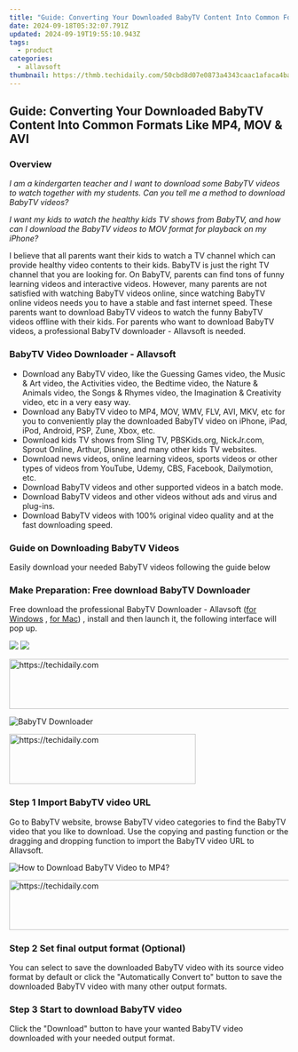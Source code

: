 ```yaml
---
title: "Guide: Converting Your Downloaded BabyTV Content Into Common Formats Like MP4, MOV & AVI"
date: 2024-09-18T05:32:07.791Z
updated: 2024-09-19T19:55:10.943Z
tags:
  - product
categories:
  - allavsoft
thumbnail: https://thmb.techidaily.com/50cbd8d07e0873a4343caac1afaca4ba3bdd492ab0995e73547b18cbc746d1e9.png
---
```


## Guide: Converting Your Downloaded BabyTV Content Into Common Formats Like MP4, MOV & AVI

### Overview

_I am a kindergarten teacher and I want to download some BabyTV videos to watch together with my students. Can you tell me a method to download BabyTV videos?_

_I want my kids to watch the healthy kids TV shows from BabyTV, and how can I download the BabyTV videos to MOV format for playback on my iPhone?_

I believe that all parents want their kids to watch a TV channel which can provide healthy video contents to their kids. BabyTV is just the right TV channel that you are looking for. On BabyTV, parents can find tons of funny learning videos and interactive videos. However, many parents are not satisfied with watching BabyTV videos online, since watching BabyTV online videos needs you to have a stable and fast internet speed. These parents want to download BabyTV videos to watch the funny BabyTV videos offline with their kids. For parents who want to download BabyTV videos, a professional BabyTV downloader - Allavsoft is needed.

### BabyTV Video Downloader - Allavsoft

* Download any BabyTV video, like the Guessing Games video, the Music & Art video, the Activities video, the Bedtime video, the Nature & Animals video, the Songs & Rhymes video, the Imagination & Creativity video, etc in a very easy way.
* Download any BabyTV video to MP4, MOV, WMV, FLV, AVI, MKV, etc for you to conveniently play the downloaded BabyTV video on iPhone, iPad, iPod, Android, PSP, Zune, Xbox, etc.
* Download kids TV shows from Sling TV, PBSKids.org, NickJr.com, Sprout Online, Arthur, Disney, and many other kids TV websites.
* Download news videos, online learning videos, sports videos or other types of videos from YouTube, Udemy, CBS, Facebook, Dailymotion, etc.
* Download BabyTV videos and other supported videos in a batch mode.
* Download BabyTV videos and other videos without ads and virus and plug-ins.
* Download BabyTV videos with 100% original video quality and at the fast downloading speed.

### Guide on Downloading BabyTV Videos

Easily download your needed BabyTV videos following the guide below

### Make Preparation: Free download BabyTV Downloader

Free download the professional BabyTV Downloader - Allavsoft ([for Windows](https://tools.techidaily.com/allavsoft/products/) , [for Mac](https://tools.techidaily.com/allavsoft/products/)) , install and then launch it, the following interface will pop up.

[![](https://www.allavsoft.com/how-to/../images/how-to/free-download-win.jpg)](https://tools.techidaily.com/allavsoft/products/) [![](https://www.allavsoft.com/how-to/../images/how-to/free-download-mac.jpg)](https://tools.techidaily.com/allavsoft/products/)

<!-- affiliate ads begin -->
<a href="https://appsumo.8odi.net/c/5597632/2075476/7443" target="_top" id="2075476">
  <img src="//a.impactradius-go.com/display-ad/7443-2075476" border="0" alt="https://techidaily.com" width="728" height="90"/>
</a>
<img height="0" width="0" src="https://appsumo.8odi.net/i/5597632/2075476/7443" style="position:absolute;visibility:hidden;" border="0" />
<!-- affiliate ads end -->

![BabyTV Downloader](https://www.allavsoft.com/how-to/../images/allavsoft/screen-shot-600.jpg)

<!-- affiliate ads begin -->
<a href="https://aligracehair.sjv.io/c/5597632/2135416/19272" target="_top" id="2135416">
  <img src="//a.impactradius-go.com/display-ad/19272-2135416" border="0" alt="https://techidaily.com" width="336" height="90"/>
</a>
<img height="0" width="0" src="https://aligracehair.sjv.io/i/5597632/2135416/19272" style="position:absolute;visibility:hidden;" border="0" />
<!-- affiliate ads end -->

### Step 1 Import BabyTV video URL

Go to BabyTV website, browse BabyTV video categories to find the BabyTV video that you like to download. Use the copying and pasting function or the dragging and dropping function to import the BabyTV video URL to Allavsoft.

![How to Download BabyTV Video to MP4?](https://www.allavsoft.com/how-to/../images/how-to/download-rtmp-video/download-rtmp-video.jpg)

<!-- affiliate ads begin -->
<a href="https://aligracehair.sjv.io/c/5597632/2115951/19272" target="_top" id="2115951">
  <img src="//a.impactradius-go.com/display-ad/19272-2115951" border="0" alt="https://techidaily.com" width="728" height="90"/>
</a>
<img height="0" width="0" src="https://aligracehair.sjv.io/i/5597632/2115951/19272" style="position:absolute;visibility:hidden;" border="0" />
<!-- affiliate ads end -->

### Step 2 Set final output format (Optional)

You can select to save the downloaded BabyTV video with its source video format by default or click the "Automatically Convert to" button to save the downloaded BabyTV video with many other output formats.

### Step 3 Start to download BabyTV video

Click the "Download" button to have your wanted BabyTV video downloaded with your needed output format.

<ins class="adsbygoogle"
     style="display:block"
     data-ad-format="autorelaxed"
     data-ad-client="ca-pub-7571918770474297"
     data-ad-slot="1223367746"></ins>

<ins class="adsbygoogle"
     style="display:block"
     data-ad-client="ca-pub-7571918770474297"
     data-ad-slot="8358498916"
     data-ad-format="auto"
     data-full-width-responsive="true"></ins>
